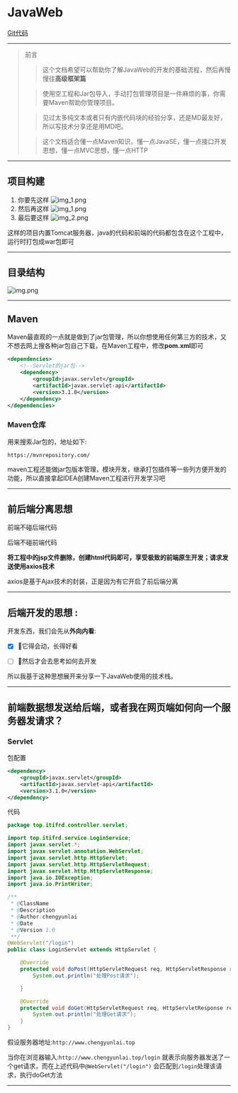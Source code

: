 # JavaWeb
[Git代码](https://github.com/Chengyunlai/JavaWeb)
***
> 前言
>
>> 这个文档希望可以帮助你了解JavaWeb的开发的基础流程，然后再慢慢往**高级框架篇**
>
>> 使用空工程和Jar包导入，手动打包管理项目是一件麻烦的事，你需要Maven帮助你管理项目。
>
>> 见过太多纯文本或者只有内嵌代码块的经验分享，还是MD最友好，所以写技术分享还是用MD吧。
>
>> 这个文档适合懂一点Maven知识，懂一点JavaSE，懂一点接口开发思想，懂一点MVC思想，懂一点HTTP
***
## 项目构建
1. 你要先这样
   ![img_1.png](https://p3-juejin.byteimg.com/tos-cn-i-k3u1fbpfcp/5b1654ff926a4fc8824b92fbb53fffdd~tplv-k3u1fbpfcp-zoom-1.image)
2. 然后再这样
   ![img_1.png](https://p3-juejin.byteimg.com/tos-cn-i-k3u1fbpfcp/ece9a8172f4941b2af76bbd9b29a438a~tplv-k3u1fbpfcp-zoom-1.image)
3. 最后要这样
   ![img_2.png](https://p3-juejin.byteimg.com/tos-cn-i-k3u1fbpfcp/be26be9f09064a2f9a6680e8217554f4~tplv-k3u1fbpfcp-zoom-1.image)

这样的项目内置Tomcat服务器，java的代码和前端的代码都包含在这个工程中，运行时打包成war包即可
***
## 目录结构
![img.png](https://p3-juejin.byteimg.com/tos-cn-i-k3u1fbpfcp/24c24fb2a6774e6ab9e0f06b8144c20d~tplv-k3u1fbpfcp-zoom-1.image)
***
## Maven
Maven最直观的一点就是做到了jar包管理，所以你想使用任何第三方的技术，又不想去网上搜各种jar包自己下载，在Maven工程中，修改**pom.xml**即可

```xml
<dependencies>
    <!--Servlet的jar包-->
    <dependency>
        <groupId>javax.servlet</groupId>
        <artifactId>javax.servlet-api</artifactId>
        <version>3.1.0</version>
    </dependency>  
</dependencies>
```
### Maven仓库
用来搜索Jar包的，地址如下:

`https://mvnrepository.com/`

maven工程还能做jar包版本管理，模块开发，继承打包插件等一些列方便开发的功能，所以直接拿起IDEA创建Maven工程进行开发学习吧
***
## 前后端分离思想
前端不碰后端代码

后端不碰前端代码

**将工程中的jsp文件删除，创建html代码即可，享受极致的前端原生开发；请求发送使用axios技术**

axios是基于Ajax技术的封装，正是因为有它开启了前后端分离

***

## 后端开发的思想 :
开发东西，我们会先从**外向内看**:

- [x] 🥰它得会动，长得好看

- [ ] 🚫然后才会去思考如何去开发

所以我基于这种思想展开来分享一下JavaWeb使用的技术栈。

***

## 前端数据想发送给后端，或者我在网页端如何向一个服务器发请求？

### Servlet
包配置
```xml
<dependency>
    <groupId>javax.servlet</groupId>
    <artifactId>javax.servlet-api</artifactId>
    <version>3.1.0</version>
</dependency>  
```
代码
```java
package top.itifrd.controller.servlet;

import top.itifrd.service.LoginService;
import javax.servlet.*;
import javax.servlet.annotation.WebServlet;
import javax.servlet.http.HttpServlet;
import javax.servlet.http.HttpServletRequest;
import javax.servlet.http.HttpServletResponse;
import java.io.IOException;
import java.io.PrintWriter;

/**
 * @ClassName
 * @Description
 * @Author:chengyunlai
 * @Date
 * @Version 1.0
 **/
@WebServlet("/login")
public class LoginServlet extends HttpServlet {

    @Override
    protected void doPost(HttpServletRequest req, HttpServletResponse resp) throws ServletException, IOException {
        System.out.println("处理Post请求");

    }

    @Override
    protected void doGet(HttpServletRequest req, HttpServletResponse resp) throws ServletException, IOException {
        System.out.println("处理Get请求");
    }
}
```
假设服务器地址:`http://www.chengyunlai.top`

当你在浏览器输入:`http://www.chengyunlai.top/login` 就表示向服务器发送了一个get请求，而在上述代码中`@WebServlet("/login")` 会匹配到`/login`处理该请求，执行doGet方法
***
